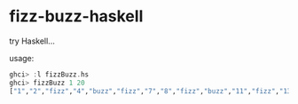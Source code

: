 # fizz-buzz-haskell
try Haskell...

usage:
```hs
ghci> :l fizzBuzz.hs
ghci> fizzBuzz 1 20
["1","2","fizz","4","buzz","fizz","7","8","fizz","buzz","11","fizz","13","14","fizz-buzz","16","17","fizz","19","buzz"]
```
